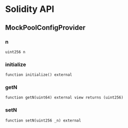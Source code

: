 # Solidity API

## MockPoolConfigProvider

### n

```solidity
uint256 n
```

### initialize

```solidity
function initialize() external
```

### getN

```solidity
function getN(uint64) external view returns (uint256)
```

### setN

```solidity
function setN(uint256 _n) external
```

